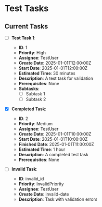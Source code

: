 # Test Tasks

## Current Tasks

- [ ] **Test Task 1**:
  - **ID**: 1
  - **Priority**: High
  - **Assignee**: TestUser
  - **Create Date**: 2025-01-01T12:00:00Z
  - **Start Date**: 2025-01-01T12:00:00Z
  - **Estimated Time**: 30 minutes
  - **Description**: A test task for validation
  - **Prerequisites**: None
  - **Subtasks**:
    - [ ] Subtask 1
    - [ ] Subtask 2

- [x] **Completed Task**:
  - **ID**: 2
  - **Priority**: Medium
  - **Assignee**: TestUser
  - **Create Date**: 2025-01-01T10:00:00Z
  - **Start Date**: 2025-01-01T10:00:00Z
  - **Finished Date**: 2025-01-01T11:00:00Z
  - **Estimated Time**: 1 hour
  - **Description**: A completed test task
  - **Prerequisites**: None

- [ ] **Invalid Task**:
  - **ID**: invalid_id
  - **Priority**: InvalidPriority
  - **Assignee**: TestUser
  - **Create Date**: invalid-date
  - **Description**: Task with validation errors
